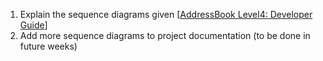 <panel type="warning" header="**`W7.6` Can use intermediate-level sequence diagrams** :star::star:" no-close>

<panel type="warning" header="`W7.6a` Can interpret sequence diagrams with object deletion :star::star:">
  <include src="../../book/uml/sequenceDiagrams/objectDeletion/full.md" />
<!-- TODO: add evidence -->
</panel>

<panel type="warning" header="`W7.6b` Can interpret sequence diagrams with self invocation :star::star:">
  <include src="../../book/uml/sequenceDiagrams/selfInvocation/full.md" />
<!-- TODO: add evidence -->
</panel>

<panel type="warning" header="`W7.6c` Can interpret sequence diagrams with alternative paths :star::star:">
  <include src="../../book/uml/sequenceDiagrams/alternativePaths/full.md" />
<!-- TODO: add evidence -->
</panel>

<panel type="warning" header="`W7.6d` Can interpret sequence diagrams with optional paths :star::star:">
  <include src="../../book/uml/sequenceDiagrams/optionalPaths/full.md" />
<!-- TODO: add evidence -->
</panel>

<panel type="warning" header="`W7.6e` Can interpret sequence diagrams with reference frames :star::star:">
  <include src="../../book/uml/sequenceDiagrams/referenceFrames/full.md" />
<!-- TODO: add evidence -->
</panel>

<panel type="info" header="`W7.6f` Can draw intermediate level sequence diagrams :star::star::star:">
  <include src="../../book/modeling/modelingBehaviors/sequenceDiagramsIntermediate/full.md" />
  <panel header=":dart: Evidence" expanded>

1. Explain the sequence diagrams given [[AddressBook Level4: Developer Guide](https://nus-cs2103-ay1718s1.github.io/addressbook-level4/DeveloperGuide.html)]
2. Add more sequence diagrams to project documentation (to be done in future weeks)

  </panel>
</panel>

<panel type="success" header="`W7.6g` Can interpret sequence diagrams with parallel paths :star::star::star::star:">
  <include src="../../book/uml/sequenceDiagrams/parallelPaths/full.md" />
<!-- TODO: add evidence -->
</panel>

</panel>
